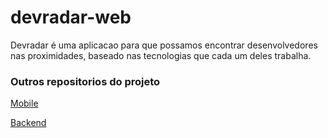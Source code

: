 # devradar-web

Devradar é uma aplicacao para que possamos encontrar desenvolvedores nas proximidades, baseado nas tecnologias que cada um deles trabalha.

### Outros repositorios do projeto

[ Mobile ](https://github.com/arlenmendes/devradar-mobile.git)

[ Backend ](https://github.com/arlenmendes/devradar-backend.git)
